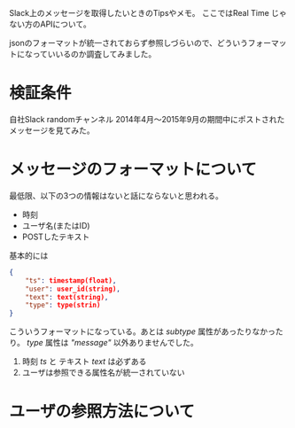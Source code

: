 Slack上のメッセージを取得したいときのTipsやメモ。
ここではReal Time じゃない方のAPIについて。

jsonのフォーマットが統一されておらず参照しづらいので、どういうフォーマットになっていいるのか調査してみました。		

# 検証条件
自社Slack randomチャンネル
2014年4月〜2015年9月の期間中にポストされたメッセージを見てみた。

# メッセージのフォーマットについて
最低限、以下の3つの情報はないと話にならないと思われる。

- 時刻
- ユーザ名(またはID)
- POSTしたテキスト

基本的には

```json
{
	"ts": timestamp(float),
	"user": user_id(string),
	"text": text(string),
	"type": type(strin)
}
```

こういうフォーマットになっている。あとは _subtype_ 属性があったりなかったり。
_type_ 属性は _"message"_ 以外ありませんでした。

1. 時刻 _ts_ と テキスト _text_ は必ずある
2. ユーザは参照できる属性名が統一されていない

# ユーザの参照方法について

